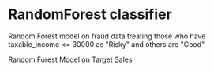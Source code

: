 # RandomForest classifier

Random Forest model on fraud data treating those who have taxable_income <= 30000 as "Risky" and others are "Good"

Random Forest Model on Target Sales
